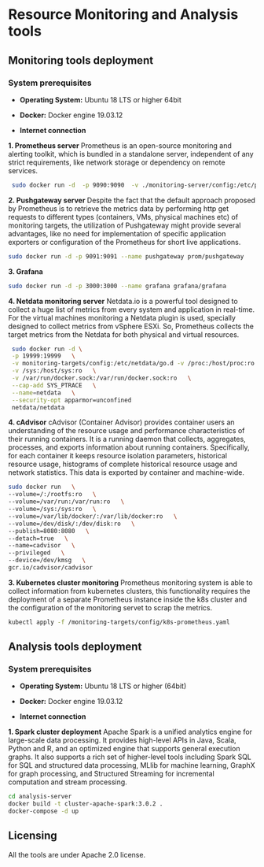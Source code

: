 # Resource Monitoring and Analysis tools

## Monitoring tools deployment

### System prerequisites

* **Operating System:**
    Ubuntu 18 LTS or higher 64bit
    
* **Docker:**
    Docker engine 19.03.12

* **Internet connection**

**1. Prometheus server**
Prometheus is an open-source monitoring and alerting toolkit, which is bundled in a standalone server, independent of any strict requirements, like network storage or dependency on remote services.
```bash
 sudo docker run -d  -p 9090:9090  -v ./monitoring-server/config:/etc/prometheus --name prometheus  prom/prometheus
```

**2. Pushgateway server**
Despite the fact that the default approach proposed by Prometheus is to retrieve the metrics data by performing http get requests to different types (containers, VMs, physical machines etc) of monitoring targets, the utilization of Pushgateway might provide several advantages, like no need for implementation of specific application exporters or configuration of the Prometheus for short live applications. 
```bash
sudo docker run -d -p 9091:9091 --name pushgateway prom/pushgateway
```

**3. Grafana**
```bash
sudo docker run -d -p 3000:3000 --name grafana grafana/grafana
```

**4. Netdata monitoring server**
Netdata.io is a powerful tool designed to collect a huge list of metrics from every system and application in real-time. For the virtual machines monitoring a Netdata plugin is used, specially designed to collect metrics from vSphere ESXi. So, Prometheus collects the target metrics from the Netdata for both physical and virtual resources.

```bash
 sudo docker run -d \
 -p 19999:19999   \
 -v monitoring-targets/config:/etc/netdata/go.d -v /proc:/host/proc:ro   \
 -v /sys:/host/sys:ro   \
 -v /var/run/docker.sock:/var/run/docker.sock:ro   \
 --cap-add SYS_PTRACE   \
 --name=netdata   \
 --security-opt apparmor=unconfined  
 netdata/netdata
```

**4. cAdvisor**
cAdvisor (Container Advisor) provides container users an understanding of the resource usage and performance characteristics of their running containers. It is a running daemon that collects, aggregates, processes, and exports information about running containers. Specifically, for each container it keeps resource isolation parameters, historical resource usage, histograms of complete historical resource usage and network statistics. This data is exported by container and machine-wide.
```bash
sudo docker run   \
--volume=/:/rootfs:ro   \
--volume=/var/run:/var/run:ro   \
--volume=/sys:/sys:ro   \
--volume=/var/lib/docker/:/var/lib/docker:ro   \
--volume=/dev/disk/:/dev/disk:ro   \
--publish=8080:8080   \
--detach=true   \
--name=cadvisor   \
--privileged   \
--device=/dev/kmsg   \
gcr.io/cadvisor/cadvisor
```

**3. Kubernetes cluster monitoring**
Prometheus monitoring system is able to collect information from kubernetes clusters, this functionality requires the deployment of a separate Prometheus instance inside the k8s cluster and the configuration of the monitoring servet to scrap the metrics.

```bash
kubectl apply -f /monitoring-targets/config/k8s-prometheus.yaml
```

## Analysis tools deployment
### System prerequisites

* **Operating System:**
    Ubuntu 18 LTS or higher (64bit)
    
* **Docker:**
    Docker engine 19.03.12

* **Internet connection**

**1. Spark cluster deployment**
Apache Spark is a unified analytics engine for large-scale data processing. It provides high-level APIs in Java, Scala, Python and R, and an optimized engine that supports general execution graphs. It also supports a rich set of higher-level tools including Spark SQL for SQL and structured data processing, MLlib for machine learning, GraphX for graph processing, and Structured Streaming for incremental computation and stream processing.

```bash
cd analysis-server
docker build -t cluster-apache-spark:3.0.2 .
docker-compose -d up
```


## Licensing 
All the tools are under Apache 2.0 license.